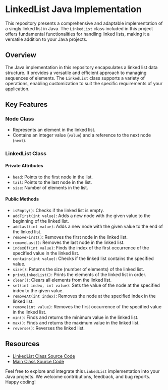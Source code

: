 # LinkedList Java Implementation

This repository presents a comprehensive and adaptable implementation of a singly linked list in Java. The `LinkedList` class included in this project offers fundamental functionalities for handling linked lists, making it a versatile addition to your Java projects.

## Overview

The Java implementation in this repository encapsulates a linked list data structure. It provides a versatile and efficient approach to managing sequences of elements. The `LinkedList` class supports a variety of operations, enabling customization to suit the specific requirements of your application.

## Key Features

### Node Class

- Represents an element in the linked list.
- Contains an integer value (`value`) and a reference to the next node (`next`).

### LinkedList Class

#### Private Attributes

- `head`: Points to the first node in the list.
- `tail`: Points to the last node in the list.
- `size`: Number of elements in the list.

#### Public Methods

- `isEmpty()`: Checks if the linked list is empty.
- `addFirst(int value)`: Adds a new node with the given value to the beginning of the linked list.
- `addLast(int value)`: Adds a new node with the given value to the end of the linked list.
- `removeFirst()`: Removes the first node in the linked list.
- `removeLast()`: Removes the last node in the linked list.
- `indexOf(int value)`: Finds the index of the first occurrence of the specified value in the linked list.
- `contains(int value)`: Checks if the linked list contains the specified value.
- `size()`: Returns the size (number of elements) of the linked list.
- `printLinkedList()`: Prints the elements of the linked list in order.
- `clear()`: Clears all elements from the linked list.
- `set(int index, int value)`: Sets the value of the node at the specified index to the given value.
- `removeAt(int index)`: Removes the node at the specified index in the linked list.
- `remove(int value)`: Removes the first occurrence of the specified value in the linked list.
- `min()`: Finds and returns the minimum value in the linked list.
- `max()`: Finds and returns the maximum value in the linked list.
- `reverse()`: Reverses the linked list.

## Resources

- [LinkedList Class Source Code](https://github.com/Raafat-Nagy/Zag-Eng-Data-Structures/blob/main/Task.04_LinkedList/LinkedList/src/LinkedList.java) 
- [Main Class Source Code](https://github.com/Raafat-Nagy/Zag-Eng-Data-Structures/blob/main/Task.04_LinkedList/LinkedList/src/Main.java)

Feel free to explore and integrate this `LinkedList` implementation into your Java projects. We welcome contributions, feedback, and bug reports. Happy coding!
